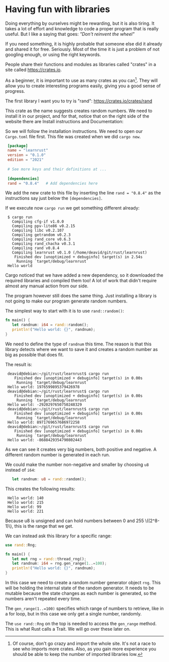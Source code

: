 # Having fun with libraries

Doing everything by ourselves might be rewarding, but it is also tiring. 
It takes a lot of effort and knowledge to code a proper program that is really
useful. But I like a saying that goes: *"Don't reinvent the wheel"*

If you need something, it is highly probable that someone else did it already 
and shared it for free. Seriously. Most of the time it is just a problem of not 
googling enough, or using the right keywords.

People share their functions and modules as libraries called "crates" in a site
called <https://crates.io>.

As a beginner, it is important to use as many crates as you can[^1]. 
They will allow you to create interesting programs easily, giving you a good 
sense of progress.

The first library I want you to try is "rand": https://crates.io/crates/rand

This crate as the name suggests creates random numbers. We need to install it in
our project, and for that, notice that on the right side of the website there
are Install instructions and Documentation:
  
So we will follow the installation instructions. 
We need to open our `Cargo.toml` file first. 
This file was created when we did `cargo new`.

```toml
 [package]
 name = "learnrust"
 version = "0.1.0"
 edition = "2021"
 
 # See more keys and their definitions at ...
 
 [dependencies]
 rand = "0.8.4"   # Add dependencies here
```

We add the new crate to this file by inserting the line `rand = "0.8.4"` as the instructions say just below the `[dependencies]`.

If we execute now `cargo run` we get something different already:

```
 $ cargo run
   Compiling cfg-if v1.0.0
   Compiling ppv-lite86 v0.2.15
   Compiling libc v0.2.107
   Compiling getrandom v0.2.3
   Compiling rand_core v0.6.3
   Compiling rand_chacha v0.3.1
   Compiling rand v0.8.4
   Compiling learnrust v0.1.0 (/home/deavid/git/rust/learnrust)
    Finished dev [unoptimized + debuginfo] target(s) in 2.54s
     Running `target/debug/learnrust`
 Hello world
```

Cargo noticed that we have added a new dependency, so it downloaded the 
required libraries and compiled them too! A lot of work that didn't require 
almost any manual action from our side.

The program however still does the same thing. Just installing a library is not
going to make our program generate random numbers.

The simplest way to start with it is to use `rand::random()`:

```rust
fn main() {
   let randnum: i64 = rand::random();
   println!("Hello world: {}", randnum);
}
```

We need to define the type of `randnum` this time. The reason is that this 
library detects where we want to save it and creates a random number as big as
possible that does fit.

The result is:
 
``` 
 deavid@debian:~/git/rust/learnrust$ cargo run
    Finished dev [unoptimized + debuginfo] target(s) in 0.00s
     Running `target/debug/learnrust`
 Hello world: 1976599895379426978
 deavid@debian:~/git/rust/learnrust$ cargo run
    Finished dev [unoptimized + debuginfo] target(s) in 0.00s
     Running `target/debug/learnrust`
 Hello world: -2920297650750248329
 deavid@debian:~/git/rust/learnrust$ cargo run
    Finished dev [unoptimized + debuginfo] target(s) in 0.00s
     Running `target/debug/learnrust`
 Hello world: 8971769657686972258
 deavid@debian:~/git/rust/learnrust$ cargo run
    Finished dev [unoptimized + debuginfo] target(s) in 0.00s
     Running `target/debug/learnrust`
 Hello world: -8688429354790802443
```

As we can see it creates very big numbers, both positive and negative. 
A different random number is generated in each run.

We could make the number non-negative and smaller by choosing `u8` instead of `i64`:

```rust
   let randnum: u8 = rand::random();
```

This creates the following results:

```
 Hello world: 140
 Hello world: 215
 Hello world: 99
 Hello world: 221
```

Because u8 is unsigned and can hold numbers between 0 and 255 \\((2^8-1)\\), this is the range that we get.

We can instead ask this library for a specific range:


```rust
use rand::Rng;

fn main() {
   let mut rng = rand::thread_rng();
   let randnum: i64 = rng.gen_range(1..=100);
   println!("Hello world: {}", randnum);
}
```

In this case we need to create a random number generator object `rng`. 
This will be holding the internal state of the random generator. 
It needs to be mutable because the state changes as each number is generated, 
so the numbers aren't repeated every time.

The `gen_range(1..=100)` specifies which range of numbers to retrieve, like in 
a for loop, but in this case we only get a single number, randomly.

The `use rand::Rng` on the top is needed to access the `gen_range` method. 
This is what Rust calls a Trait. We will go over these later on.

[^1]: Of course, don't go crazy and import the whole site. It's not a race to see who imports more crates. Also, as you gain more experience you should be able to keep the number of imported libraries low.
